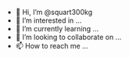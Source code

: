 - 👋 Hi, I’m @squart300kg
- 👀 I’m interested in ...
- 🌱 I’m currently learning ...
- 💞️ I’m looking to collaborate on ...
- 📫 How to reach me ...

<!---
squart300kg/squart300kg is a ✨ special ✨ repository because its `README.md` (this file) appears on your GitHub profile.
You can click the Preview link to take a look at your changes.
--->
